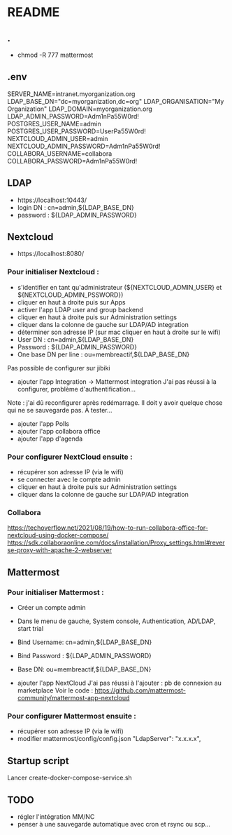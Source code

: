 # README

## .
- chmod -R 777 mattermost

## .env
SERVER_NAME=intranet.myorganization.org
LDAP_BASE_DN="dc=myorganization,dc=org"
LDAP_ORGANISATION="My Organization"
LDAP_DOMAIN=myorganization.org
LDAP_ADMIN_PASSWORD=Adm1nPa55W0rd!
POSTGRES_USER_NAME=admin
POSTGRES_USER_PASSWORD=UserPa55W0rd!
NEXTCLOUD_ADMIN_USER=admin
NEXTCLOUD_ADMIN_PASSWORD=Adm1nPa55W0rd!
COLLABORA_USERNAME=collabora
COLLABORA_PASSWORD=Adm1nPa55W0rd!

## LDAP
- https://localhost:10443/
- login DN : cn=admin,${LDAP_BASE_DN}
- password : ${LDAP_ADMIN_PASSWORD}

## Nextcloud
- https://localhost:8080/

### Pour initialiser Nextcloud :
- s'identifier en tant qu'administrateur (${NEXTCLOUD_ADMIN_USER} et ${NEXTCLOUD_ADMIN_PSSWORD})
- cliquer en haut à droite puis sur Apps 
- activer l'app LDAP user and group backend
- cliquer en haut à droite puis sur Administration settings
- cliquer dans la colonne de gauche sur LDAP/AD integration
- déterminer son adresse IP (sur mac cliquer en haut à droite sur le wifi)
- User DN : cn=admin,${LDAP_BASE_DN}
- Password : ${LDAP_ADMIN_PASSWORD}
- One base DN per line : ou=membreactif,${LDAP_BASE_DN}

Pas possible de configurer sur jibiki

- ajouter l'app Integration -> Mattermost integration
J'ai pas réussi à la configurer, problème d'authentification...

Note : j'ai dû reconfigurer après redémarrage. Il doit y avoir quelque chose qui ne se sauvegarde pas. À tester...

- ajouter l'app Polls
- ajouter l'app collabora office
- ajouter l'app d'agenda

### Pour configurer NextCloud ensuite :
- récupérer son adresse IP (via le wifi)
- se connecter avec le compte admin
- cliquer en haut à droite puis sur Administration settings
- cliquer dans la colonne de gauche sur LDAP/AD integration

### Collabora
https://techoverflow.net/2021/08/19/how-to-run-collabora-office-for-nextcloud-using-docker-compose/
https://sdk.collaboraonline.com/docs/installation/Proxy_settings.html#reverse-proxy-with-apache-2-webserver

## Mattermost
### Pour initialiser Mattermost :
- Créer un compte admin
- Dans le menu de gauche, System console, Authentication, AD/LDAP, start trial
- Bind Username: cn=admin,${LDAP_BASE_DN}
- Bind Password : ${LDAP_ADMIN_PASSWORD}
- Base DN: ou=membreactif,${LDAP_BASE_DN}

- ajouter l'app NextCloud
J'ai pas réussi à l'ajouter : pb de connexion au marketplace
Voir le code : https://github.com/mattermost-community/mattermost-app-nextcloud

### Pour configurer Mattermost ensuite :
- récupérer son adresse IP (via le wifi)
- modifier mattermost/config/config.json
    "LdapServer": "x.x.x.x",

## Startup script
Lancer create-docker-compose-service.sh

## TODO
- régler l'intégration MM/NC
- penser à une sauvegarde automatique avec cron et rsync ou scp...
